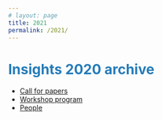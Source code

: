 ```yaml
---
# layout: page
title: 2021
permalink: /2021/
---
```


# <span style="color:#267CB9">Insights 2020 archive</span>

* [Call for papers](/2021/cfp)
* [Workshop program](/2021/program)
* [People](/2021/people)


